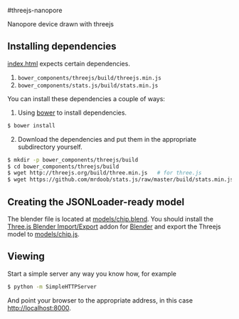 #threejs-nanopore

Nanopore device drawn with threejs


## Installing dependencies

[index.html](index.html) expects certain dependencies. 

1. `bower_components/threejs/build/threejs.min.js`
2. `bower_components/stats.js/build/stats.min.js`

You can install these dependencies a couple of ways:

1. Using [bower](bower.io) to install dependencies.

  ```bash
$ bower install
  ```

2. Download the dependencies and put them in the appropriate subdirectory yourself.

  ```bash
$ mkdir -p bower_components/threejs/build
$ cd bower_components/threejs/build
$ wget http://threejs.org/build/three.min.js   # for three.js
$ wget https://github.com/mrdoob/stats.js/raw/master/build/stats.min.js   # for stats.js
  ```

## Creating the JSONLoader-ready model

The blender file is located at [models/chip.blend](models/chip.blend).
You should install the [Three.js Blender Import/Export](https://github.com/mrdoob/three.js/tree/master/utils/exporters/blender) addon for [Blender](http://www.blender.org/) and export the Threejs model to [models/chip.js](models/chip.js).


## Viewing

Start a simple server any way you know how, for example

```bash
$ python -m SimpleHTTPServer
```

And point your browser to the appropriate address, in this case [http://localhost:8000](http://localhost:8000).
